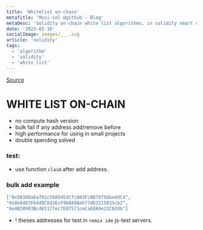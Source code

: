 ```yaml
---
title: 'Whitelist on-chain'
metaTitle: 'Mosi-sol @github - Blog'
metaDesc: 'Solidity on-chain white list algorithms, in solidity smart contract'
date: '2023-02-16'
socialImage: images/___.svg
article: 'solidity'
tags:
  - 'algorithm'
  - 'solidity'
  - 'white list'
---
```


[Source](https://github.com/mosi-sol/live-contract-s3/blob/main/20-%20Whitelist%20Ver2/Whitelist.sol)

# WHITE LIST ON-CHAIN
- no compute hash version
- bulk fail if any address add/remove before
- high performance for using in small projects
- double spending solved

### test:
- use function `claim` after add address.

### bulk add example
```json
["0x5B38Da6a701c568545dCfcB03FcB875f56beddC4",
"0xAb8483F64d9C6d1EcF9b849Ae677dD3315835cb2",
"0x4B20993Bc481177ec7E8f571ceCaE8A9e22C02db"]
```
- ! theses addresses for test in `remix ide` js-test servers.
